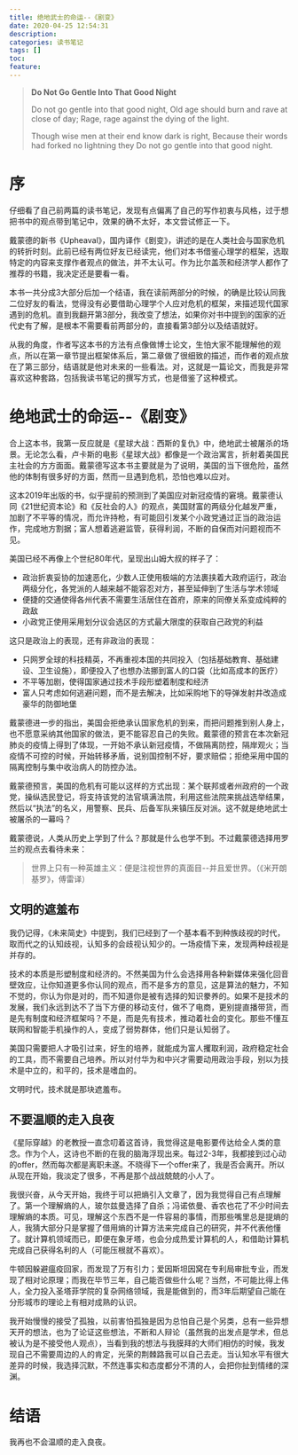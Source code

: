 ```yaml
---
title: 绝地武士的命运--《剧变》
date: 2020-04-25 12:54:31
description: 
categories: 读书笔记
tags: [] 
toc: 
feature: 
---
```


> **Do Not Go Gentle Into That Good Night**
>
> Do not go gentle into that good night,
> Old age should burn and rave at close of day;
> Rage, rage against the dying of the light.
>
> Though wise men at their end know dark is right,
> Because their words had forked no lightning they
> Do not go gentle into that good night.

# 序

仔细看了自己前两篇的读书笔记，发现有点偏离了自己的写作初衷与风格，过于想把书中的观点带到笔记中，效果的确不太好，本文尝试修正一下。

戴蒙德的新书《Upheaval》，国内译作《剧变》，讲述的是在人类社会与国家危机的转折时刻。此前已经有两位好友已经读完，他们对本书借鉴心理学的框架，选取特定的内容来支撑作者观点的做法，并不太认可。作为比尔盖茨和经济学人都作了推荐的书籍，我决定还是要看一看。

<!-- more -->

本书一共分成3大部分后加一个结语，我在读前两部分的时候，的确是比较认同我二位好友的看法，觉得没有必要借助心理学个人应对危机的框架，来描述现代国家遇到的危机。直到我翻开第3部分，我改变了想法，如果你对书中提到的国家的近代史有了解，是根本不需要看前两部分的，直接看第3部分以及结语就好。

从我的角度，作者写这本书的方法有点像做博士论文，生怕大家不能理解他的观点，所以在第一章节提出框架体系后，第二章做了很细致的描述，而作者的观点放在了第三部分，结语就是他对未来的一些看法。对，这就是一篇论文，而我是非常喜欢这种套路，包括我读书笔记的撰写方式，也是借鉴了这种模式。

# 绝地武士的命运--《剧变》

合上这本书，我第一反应就是《星球大战：西斯的复仇》中，绝地武士被屠杀的场景。无论怎么看，卢卡斯的电影《星球大战》都像是一个政治寓言，折射着美国民主社会的方方面面。戴蒙德写这本书主要就是为了说明，美国的当下很危险，虽然他的体制有很多好的方面，然而一旦遇到危机，恐怕也难以应对。

这本2019年出版的书，似乎提前的预测到了美国应对新冠疫情的窘境。戴蒙德认同《21世纪资本论》和《反社会的人》的观点，美国财富的两级分化越发严重，加剧了不平等的情况，而允许持枪，有可能回引发某个小政党通过正当的政治运作，完成地方割据；富人想着逃避监管，获得利润，不断的自保而对问题视而不见。

美国已经不再像上个世纪80年代，呈现出山姆大叔的样子了：

- 政治折衷妥协的加速恶化，少数人正使用极端的方法裹挟着大政府运行，政治两级分化，各党派的人越来越不能容忍对方，甚至延伸到了生活与学术领域
- 便捷的交通使得各州代表不需要生活居住在首府，原来的同僚关系变成纯粹的政敌
- 小政党正使用采用划分议会选区的方式最大限度的获取自己政党的利益

这只是政治上的表现，还有非政治的表现：

- 只网罗全球的科技精英，不再重视本国的共同投入（包括基础教育、基础建设、卫生设施），即便投入了也想办法挪到富人的口袋（比如高成本的医疗）
- 不平等加剧，使得国家通过技术手段形塑着制度和经济
- 富人只考虑如何逃避问题，而不是去解决，比如采购地下的导弹发射井改造成豪华的防御地堡

戴蒙德进一步的指出，美国会拒绝承认国家危机的到来，而把问题推到别人身上，也不愿意采纳其他国家的做法，更不能容忍自己的失败。戴蒙德的预言在本次新冠肺炎的疫情上得到了体现，一开始不承认新冠疫情，不做隔离防控，隔岸观火；当疫情不可控的时候，开始转移矛盾，说别国控制不好，要求赔偿；拒绝采用中国的隔离控制与集中收治病人的防控办法。

戴蒙德预言，美国的危机有可能以这样的方式出现：某个联邦或者州政府的一个政党，操纵选民登记，将支持该党的法官填满法院，利用这些法院来挑战选举结果，然后以“执法”的名义，用警察、民兵、后备军队来镇压反对派。这不就是绝地武士被屠杀的一幕吗？

戴蒙德说，人类从历史上学到了什么？那就是什么也学不到。不过戴蒙德选择用罗兰的观点去看待未来：

> 世界上只有一种英雄主义：便是注视世界的真面目--并且爱世界。（《米开朗基罗》，傅雷译）

## 文明的遮羞布

我仍记得，《未来简史》中提到，我们已经到了一个基本看不到种族歧视的时代，取而代之的认知歧视，认知多的会歧视认知少的。一场疫情下来，发现两种歧视是并存的。

技术的本质是形塑制度和经济的。不然美国为什么会选择用各种新媒体来强化回音壁效应，让你知道更多你认同的观点，而不是多方的意见，这是算法的魅力，不知不觉的，你认为你是对的，而不知道你是被有选择的知识豢养的。如果不是技术的发展，我们永远到达不了当下方便的移动支付，做不了电商，更别提直播带货，而是先有制度和经济框架吗？不是，而是先有技术，推动着社会的变化。那些不懂互联网和智能手机操作的人，变成了弱势群体，他们只是认知弱了。

美国只需要把人才吸引过来，好生的培养，就能成为富人攫取利润，政府稳定社会的工具，而不需要自己培养。所以对付华为和中兴才需要动用政治手段，别以为技术是中立的，和平的，技术是嗜血的。

文明时代，技术就是那块遮羞布。

## 不要温顺的走入良夜

《星际穿越》的老教授一直念叨着这首诗，我觉得这是电影要传达给全人类的意念。作为个人，这诗也不断的在我的脑海浮现出来。每过2-3年，我都接到过心动的offer，然而每次都是离职未遂。不晓得下一个offer来了，我是否会离开。所以从现在开始，我淡定了很多，不再是那个战战兢兢的小人了。

我很兴奋，从今天开始，我终于可以把熵引入文章了，因为我觉得自己有点理解了。第一个理解熵的人，玻尔兹曼选择了自杀；冯诺依曼、香农也花了不少时间去理解熵的本质。可见，理解这个东西不是一件容易的事情，而那些嘴里总是提熵的人，我猜大部分只是掌握了借用熵的计算方法来完成自己的研究，并不代表他懂了。就计算机领域而已，即便在象牙塔，也会分成热爱计算机的人，和借助计算机完成自己获得名利的人（可能压根就不喜欢）。

牛顿因躲避瘟疫回家，而发现了万有引力；爱因斯坦因窝在专利局审批专业，而发现了相对论原理；而我在毕节三年，自己能否做些什么呢？当然，不可能比得上伟人，全力投入圣塔菲学院的复杂网络领域，我是能做到的，而3年后期望自己能在分形城市的理论上有相对成熟的认识。

我开始慢慢的接受了孤独，以前害怕孤独是因为总怕自己是个另类，总有一些异想天开的想法，也为了论证这些想法，不断和人辩论（虽然我的出发点是学术，但总被认为是不接受他人观点），当看到我的想法与我膜拜的大师们相仿的时候，我发现自己不需要周边的人的肯定，光荣的荆棘路我可以自己去走。当认知水平有很大差异的时候，我选择沉默，不然连事实和态度都分不清的人，会把你扯到情绪的深渊。

# 结语

我再也不会温顺的走入良夜。

